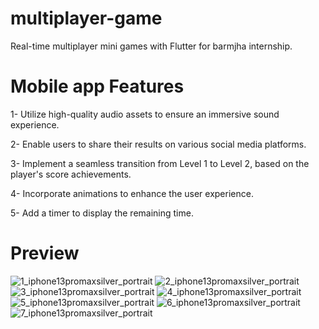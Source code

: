 # multiplayer-game

Real-time multiplayer mini games with Flutter for barmjha internship. 

# Mobile app Features
1- Utilize high-quality audio assets to ensure an immersive sound experience.

2- Enable users to share their results on various social media platforms.

3- Implement a seamless transition from Level 1 to Level 2, based on the player's score achievements.

4- Incorporate animations to enhance the user experience.

5- Add a timer to display the remaining time.

# Preview 

![1_iphone13promaxsilver_portrait](https://github.com/RoaaAmin/multiplayer-game/assets/66753937/9c373a24-7beb-40cd-8330-89436e6d450d)
![2_iphone13promaxsilver_portrait](https://github.com/RoaaAmin/multiplayer-game/assets/66753937/6cc8de58-3ff1-4a3b-846d-56eb35a58dc6)
![3_iphone13promaxsilver_portrait](https://github.com/RoaaAmin/multiplayer-game/assets/66753937/d9f3ff00-bbae-4380-8a4b-ae824bc2049b)
![4_iphone13promaxsilver_portrait](https://github.com/RoaaAmin/multiplayer-game/assets/66753937/c7c0390f-3b97-4457-b4c8-531a92b9938e)
![5_iphone13promaxsilver_portrait](https://github.com/RoaaAmin/multiplayer-game/assets/66753937/24155026-49f5-4115-99b8-d79a71168dc0)
![6_iphone13promaxsilver_portrait](https://github.com/RoaaAmin/multiplayer-game/assets/66753937/4a638412-c244-46d8-adb8-7ac6b72ea7dd)
![7_iphone13promaxsilver_portrait](https://github.com/RoaaAmin/multiplayer-game/assets/66753937/3cd8cdfb-d890-492e-8e52-920de32d20e7)
